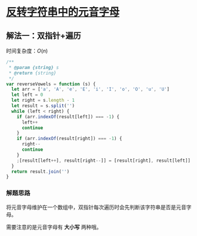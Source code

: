 # [反转字符串中的元音字母](https://leetcode-cn.com/problems/reverse-vowels-of-a-string/description/)

## 解法一：双指针+遍历

时间复杂度：$O(n)$

```javascript
/**
 * @param {string} s
 * @return {string}
 */
var reverseVowels = function (s) {
  let arr = ['a', 'A', 'e', 'E', 'i', 'I', 'o', 'O', 'u', 'U']
  let left = 0
  let right = s.length - 1
  let result = s.split('')
  while (left < right) {
    if (arr.indexOf(result[left]) === -1) {
      left++
      continue
    }
    if (arr.indexOf(result[right]) === -1) {
      right--
      continue
    }
    ;[result[left++], result[right--]] = [result[right], result[left]]
  }
  return result.join('')
}
```



### 解题思路

将元音字母维护在一个数组中，双指针每次遍历时会先判断该字符串是否是元音字母。

需要注意的是元音字母有 **大小写** 两种哦。

